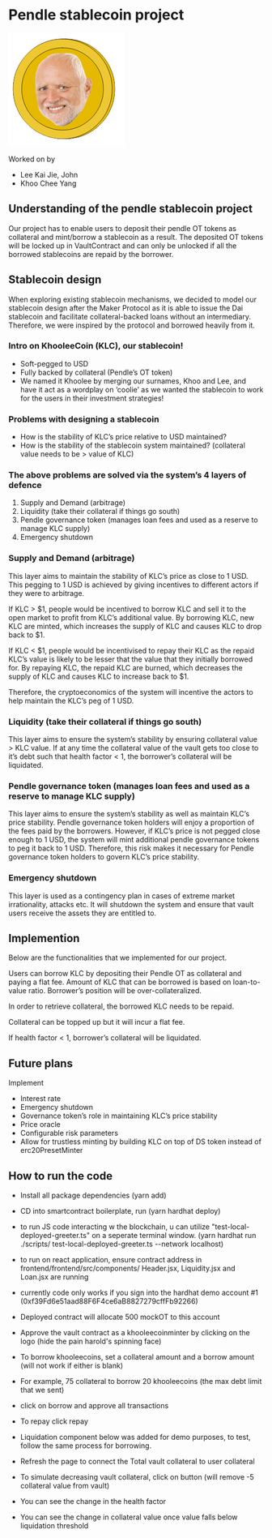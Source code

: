 # Pendle stablecoin project
![Alt text](https://github.com/johnleekj/pendle_stablecoin/blob/5a58fb47714430ef506311a160a6974bba76da89/Screenshot-20211128203944-230x223-removebg-preview.png)

Worked on by 
- Lee Kai Jie, John 
- Khoo Chee Yang

## Understanding of the pendle stablecoin project
Our project has to enable users to deposit their pendle OT tokens as collateral and mint/borrow a stablecoin as a result. The deposited OT tokens will be locked up in VaultContract and can only be unlocked if all the borrowed stablecoins are repaid by the borrower.

## Stablecoin design
When exploring existing stablecoin mechanisms, we decided to model our stablecoin design after the Maker Protocol as it is able to issue the Dai stablecoin and facilitate collateral-backed loans without an intermediary. Therefore, we were inspired by the protocol and borrowed heavily from it. 

### Intro on KhooleeCoin (KLC), our stablecoin!
- Soft-pegged to USD
- Fully backed by collateral (Pendle’s OT token)
- We named it Khoolee by merging our surnames, Khoo and Lee, and have it act as a wordplay on ‘coolie’ as we wanted the stablecoin to work for the users in their investment strategies!

### Problems with designing a stablecoin
- How is the stability of KLC’s price relative to USD maintained?
- How is the stability of the stablecoin system maintained? (collateral value needs to be > value of KLC)

### The above problems are solved via the system’s 4 layers of defence
1. Supply and Demand (arbitrage)
2. Liquidity (take their collateral if things go south)
3. Pendle governance token (manages loan fees and used as a reserve to manage KLC supply)
4. Emergency shutdown

### Supply and Demand (arbitrage)
This layer aims to maintain the stability of KLC’s price as close to 1 USD. This pegging to 1 USD is achieved by giving incentives to different actors if they were to arbitrage.

If KLC > $1, people would be incentived to borrow KLC and sell it to the open market to profit from KLC’s additional value. By borrowing KLC, new KLC are minted, which increases the supply of KLC and causes KLC to drop back to $1. 

If KLC < $1, people would be incentivised to repay their KLC as the repaid KLC’s value is likely to be lesser that the value that they initially borrowed for. By repaying KLC, the repaid KLC are burned, which decreases the supply of KLC and causes KLC to increase back to $1. 

Therefore, the cryptoeconomics of the system will incentive the actors to help maintain the KLC’s peg of 1 USD.

### Liquidity (take their collateral if things go south)
This layer aims to ensure the system’s stability by ensuring collateral value > KLC value. If at any time the collateral value of the vault gets too close to it’s debt such that health factor < 1, the borrower’s collateral will be liquidated. 

### Pendle governance token (manages loan fees and used as a reserve to manage KLC supply)
This layer aims to ensure the system’s stability as well as maintain KLC’s price stability. Pendle governance token holders will enjoy a proportion of the fees paid by the borrowers. However, if KLC’s price is not pegged close enough to 1 USD, the system will mint additional pendle governance tokens to peg it back to 1 USD. Therefore, this risk makes it necessary for Pendle governance token holders to govern KLC’s price stability. 

### Emergency shutdown
This layer is used as a contingency plan in cases of extreme market irrationality, attacks etc. It will shutdown the system and ensure that vault users receive the assets they are entitled to. 

## Implemention
Below are the functionalities that we implemented for our project.

Users can borrow KLC by depositing their Pendle OT as collateral and paying a flat fee. Amount of KLC that can be borrowed is based on loan-to-value ratio. Borrower’s position will be over-collateralized. 

In order to retrieve collateral, the borrowed KLC needs to be repaid. 

Collateral can be topped up but it will incur a flat fee. 

If health factor < 1, borrower’s collateral will be liquidated. 

## Future plans
Implement
- Interest rate
- Emergency shutdown
- Governance token’s role in maintaining KLC’s price stability
- Price oracle
- Configurable risk parameters
- Allow for trustless minting by building KLC on top of DS token instead of erc20PresetMinter

## How to run the code
- Install all package dependencies (yarn add)
- CD into smartcontract boilerplate, run (yarn hardhat deploy)
- to run JS code interacting w the blockchain, u can utilize "test-local-deployed-greeter.ts" on a seperate terminal window. (yarn hardhat run ./scripts/     test-local-deployed-greeter.ts --network localhost)
- to run on react application, ensure contract address in frontend/frontend/src/components/ Header.jsx, Liquidity.jsx and Loan.jsx are running
- currently code only works if you sign into the hardhat demo account #1 (0xf39Fd6e51aad88F6F4ce6aB8827279cffFb92266)
- Deployed contract will allocate 500 mockOT to this account
- Approve the vault contract as a khooleecoinminter by clicking on the logo (hide the pain harold's spinning face)

- To borrow khooleecoins, set a collateral amount and a borrow amount (will not work if either is blank)
- For example, 75 collateral to borrow 20 khooleecoins (the max debt limit that we sent)
- click on borrow and approve all transactions
- To repay click repay
- Liquidation component below was added for demo purposes, to test, follow the same process for borrowing.
- Refresh the page to connect the Total vault collateral to user collateral
- To simulate decreasing vault collateral, click on button (will remove -5 collateral value from vault)
- You can see the change in the health factor
- You can see the change in collateral value once value falls below liquidation threshold
